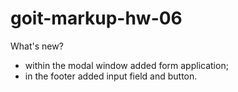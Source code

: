 # goit-markup-hw-06

What's new?
- within the modal window added form application;
- in the footer added input field and button.